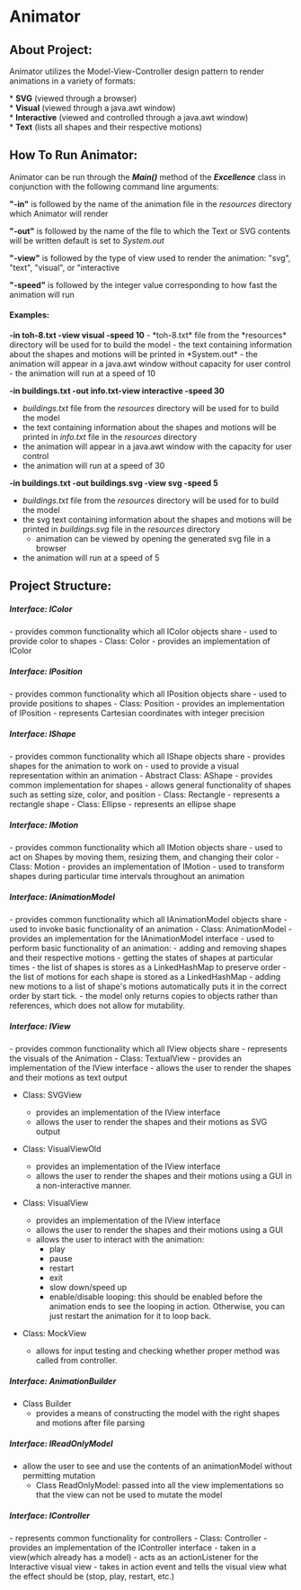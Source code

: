 <h1> Animator </h1>

<h2> About Project: </h2> 
Animator utilizes the Model-View-Controller design pattern to render animations
in a variety of formats: 
<p> 
* <b>SVG</b> (viewed through a browser)<br/>
* <b>Visual</b> (viewed through a java.awt window)<br/>
* <b>Interactive</b> (viewed and controlled through a java.awt window)<br/>
* <b>Text</b> (lists all shapes and their respective motions)
</p>

<h2> How To Run Animator: </h2> 
Animator can be run through the <i><b>Main()</b></i> method of the <i><b>Excellence</b></i> class in conjunction 
with the following command line arguments:
<p> 
<b>"-in"</b> is followed by the name of the animation file in the <i>resources</i> directory
which Animator will render<br/>

<b>"-out"</b> is followed by the name of the file to which the Text or SVG contents will be written
default is set to <i>System.out</i>

<b>"-view"</b> is followed by the type of view used to render the animation:
"svg", "text", "visual", or "interactive

<b>"-speed"</b> is followed by the integer value corresponding to how fast the animation will run
<h4> Examples: </h4>
<b>  -in toh-8.txt -view visual -speed 10</b>
- *toh-8.txt* file from the *resources* directory will be used for to build the model
- the text containing information about the shapes and motions will be printed in *System.out*
- the animation will appear in a java.awt window without capacity for user control
- the animation will run at a speed of 10

<b>  -in buildings.txt -out info.txt-view interactive -speed 30</b>

- *buildings.txt* file from the *resources* directory will be used for to build the model
- the text containing information about the shapes and motions will be printed in *info.txt* file 
in the *resources* directory
- the animation will appear in a java.awt window with the capacity for user control
- the animation will run at a speed of 30

<b>  -in buildings.txt -out buildings.svg -view svg -speed 5</b>

- *buildings.txt* file from the *resources* directory will be used for to build the model
- the svg text containing information about the shapes and motions will be printed in *buildings.svg* file
  in the *resources* directory
    - animation can be viewed by opening the generated svg file in a browser
- the animation will run at a speed of 5

</p>

<h2> Project Structure: </h2> 

<h5>Interface: IColor</h5>
- provides common functionality which all IColor objects share
- used to provide color to shapes 
- Class: Color 
    - provides an implementation of IColor
    
<h5>Interface: IPosition</h5>
- provides common functionality which all IPosition objects share
- used to provide positions to shapes 
- Class: Position 
    - provides an implementation of IPosition
    - represents Cartesian coordinates with integer precision 
    
<h5>Interface: IShape</h5>
- provides common functionality which all IShape objects share
- provides shapes for the animation to work on 
- used to provide a visual representation within an animation
- Abstract Class: AShape 
    - provides common implementation for shapes
    - allows general functionality of shapes such as setting size, color, and position 
    - Class: Rectangle
       - represents a rectangle shape 
    - Class: Ellipse 
       - represents an ellipse shape 
       
<h5>Interface: IMotion</h5> 
- provides common functionality which all IMotion objects share
- used to act on Shapes by moving them, resizing them, and changing their color 
- Class: Motion 
    - provides an implementation of IMotion 
    - used to transform shapes during particular time intervals throughout an animation 
      
<h5>Interface: IAnimationModel</h5>
- provides common functionality which all IAnimationModel objects share
- used to invoke basic functionality of an animation 
- Class: AnimationModel
    - provides an implementation for the IAnimationModel interface 
    - used to perform basic functionality of an animation: 
    - adding and removing shapes and their respective motions 
    - getting the states of shapes at particular times 
    - the list of shapes is stores as a LinkedHashMap to preserve order
    - the list of motions for each shape is stored as a LinkedHashMap
    - adding new motions to a list of shape's motions automatically puts it in the correct order 
      by start tick. 
    - the model only returns copies to objects rather than references, which does not allow for 
       mutability. 
            
                  
<h5>Interface: IView</h5> 
- provides common functionality which all IView objects share
- represents the visuals of the Animation
- Class: TextualView 
    - provides an implementation of the IView interface 
    - allows the user to render the shapes and their motions as text output
      
- Class: SVGView
    - provides an implementation of the IView interface
    - allows the user to render the shapes and their motions as SVG output
      
- Class: VisualViewOld 
    - provides an implementation of the IView interface
    - allows the user to render the shapes and their motions using a GUI
       in a non-interactive manner.
    
- Class: VisualView 
    - provides an implementation of the IView interface
    - allows the user to render the shapes and their motions using a GUI
    - allows the user to interact with the animation: 
      - play 
      - pause 
      - restart 
      - exit 
      - slow down/speed up 
      - enable/disable looping: this should be enabled 
      before the animation ends to see the looping in action.
      Otherwise, you can just restart the animation
      for it to loop back.

- Class: MockView
     - allows for input testing and checking
       whether proper method was called from controller.
        
       
<h5>Interface: AnimationBuilder</h5>

- Class Builder
    - provides a means of constructing the model
    with the right shapes and motions after file parsing
    
    
<h5>Interface: IReadOnlyModel</h5>

- allow the user to see and use the contents of an animationModel without permitting mutation 
    - Class ReadOnlyModel: 
       passed into all the view implementations so that the view can not be used to 
       mutate the model 

     
<h5>Interface: IController</h5>
- represents common functionality for controllers
- Class: Controller 
     - provides an implementation of the IController interface
     - taken in a view(which already has a model)
     - acts as an actionListener for the Interactive visual view
     - takes in action event and tells the visual view what the effect should be (stop, play, restart, etc.)
     